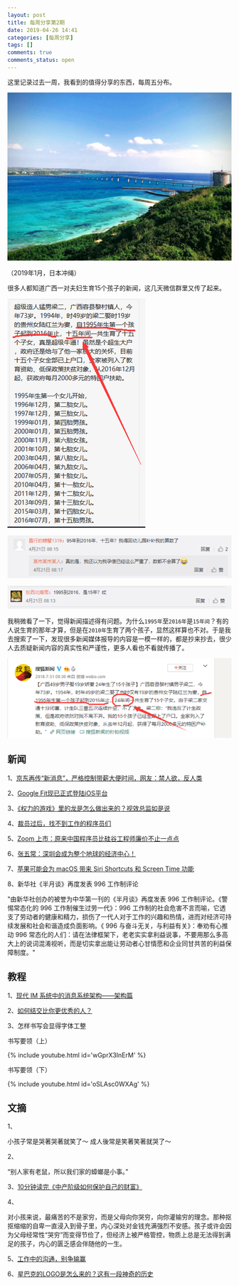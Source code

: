 ```yaml
---
layout: post
title: 每周分享第2期
date: 2019-04-26 14:41
categories: [每周分享]
tags: []
comments: true
comments_status: open
---
```


这里记录过去一周，我看到的值得分享的东西，每周五分布。

![](/assets/20190426/chongshen.jpg)

（2019年1月，日本冲绳）

很多人都知道广西一对夫妇生育15个孩子的新闻，这几天微信群里又传了起来。

![](/assets/20190426/luanchuan.png)

![](/assets/20190426/gengzheng.png)

![](/assets/20190426/gengzheng2.png)

我稍微看了一下，觉得新闻描述得有问题。为什么`1995年`至`2016年`是`15年间`？有的人说生育的那年才算，但是在`2010年`生育了两个孩子，显然这样算也不对。于是我去搜索了一下，发现很多新闻媒体报导的内容是一模一样的，都是抄来抄去，很少人去质疑新闻内容的真实性和严谨性，更多人看也不看就传播了。

![](/assets/20190426/souhu.png)

## 新闻

1、[京东再传“新消息”，严格控制带薪大便时间，网友：禁人欲，反人类](https://mparticle.uc.cn/article.html?uc_param_str=frdnsnpfvecpntnwprdssskt&btifl=100&app=uc-iflow&title_type=1&wm_id=a698ac5b0767451ea254035f6206d968&wm_cid=284045423556692992&pagetype=share&client=&uc_share_depth=1)

2、[Google Fit现已正式登陆iOS平台](https://www.cnbeta.com/articles/tech/840981.htm)

3、[《权力的游戏》里的龙是怎么做出来的？视效总监如是说](https://www.ifanr.com/1204044)

4、[裁员过后，找不到工作的程序员们](https://www.infoq.cn/article/9s0Bh758zMV-Gh791JI8)

5、[Zoom 上市：原来中国程序员比硅谷工程师廉价不止一点点](https://www.infoq.cn/article/bODiKECkU-NuMAOd94zL)

6、[张五常：深圳会成为整个地球的经济中心！](https://wallstreetcn.com/articles/3515110)

7、[苹果可能会为 macOS 带来 Siri Shortcuts 和 Screen Time 功能](https://cn.engadget.com/2019/04/20/apple-macos-update-siri-shortcuts-screen-time-wwdc/)

8、新华社《半月谈》再度发表 996 工作制评论

"由新华社创办的被誉为中华第一刊的《半月谈》再度发表 996 工作制评论。《警惕常态化的 996 工作制催生过劳一代》：996 工作制的社会危害不言而喻，它透支了劳动者的健康和精力，损伤了一代人对于工作的兴趣和热情，进而对经济可持续发展和社会和谐造成负面影响。《 996 与奋斗无关，与利益有关》：奉劝有心推动 996 常态化的人们：请在法律框架下，老老实实拿利益说事，不要用那么多高大上的说词混淆视听，而是切实拿出能让劳动者心甘情愿和企业同甘共苦的利益保障制度。"

## 教程

1、[现代 IM 系统中的消息系统架构——架构篇](https://www.infoq.cn/article/yPB3Y2lv-DsFtRr5Cguv)

2、[如何结交比你更优秀的人？](https://36kr.com/p/5186485?ktm_source=feed)

3、怎样书写会显得字体工整

书写要领（上）

{% include youtube.html id='wGprX3InErM' %}

书写要领（下）

{% include youtube.html id='oSLAsc0WXAg' %}

## 文摘

1、

小孩子常是哭著哭著就笑了～
成人後常是笑著笑著就哭了～

2、

“别人家有老鼠，所以我们家的蟑螂是小事。”

3、[10分钟读完《中产阶级如何保护自己的财富》](https://mp.weixin.qq.com/s/dKFA9xGp2j7A_Sezrx7DIA)

4、

对小孩来说，最痛苦的不是家穷，而是父母向你哭穷，向你灌输穷的理念。那种抠抠缩缩的自卑一直浸入到骨子里，内心深处对金钱充满强烈不安感。孩子或许会因为父母经常性“哭穷”而变得节俭了，但经济上被严格管控，物质上总是无法得到满足的孩子，内心的匮乏感会伴随他的一生。

5、[工作中的沟通，别争输赢](https://36kr.com/p/5196075?ktm_source=feed)

6、[星巴克的LOGO是怎么来的？这有一段神奇的历史](https://36kr.com/p/5194054?ktm_source=feed)